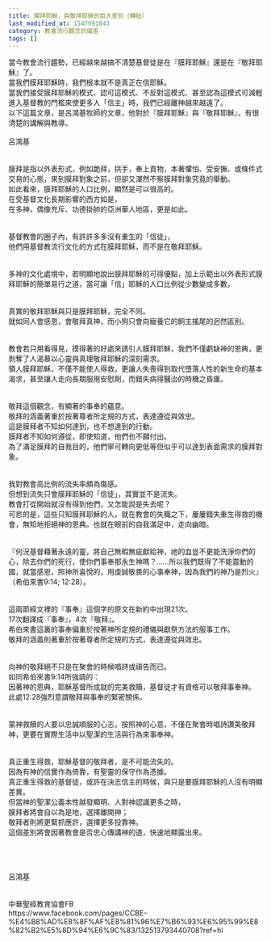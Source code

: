 ```yaml
---
title: 膜拜耶穌，與敬拜耶穌的巨大差別（轉貼）
last_modified_at: 1547991843
category: 教會流行觀念的偏差
tags: []
---
```


<p>當今教會流行趨勢，已經越來越搞不清楚基督徒是在『膜拜耶穌』還是在『敬拜耶穌』了。<br/>當我們膜拜耶穌時，我們根本就不是真正在信耶穌。<br/>當我們接受膜拜耶穌的模式、認可這模式、不反對這模式、甚至認為這模式可減輕進入基督教的門檻來使更多人「信主」時，我們已經離神越來越遠了。<br/>以下這篇文章，是呂鴻基牧師的文章，他對於『膜拜耶穌』與『敬拜耶穌』，有很清楚的講解與教導。<br/><!--more--><br/>呂鴻基<br/><br/><br/>膜拜是指以外表形式，例如跪拜，拱手，奉上貢物，本著懼怕、受安撫、或條件式交易的心態，來到膜拜對象之前，但卻又渾然不察膜拜對象究竟的舉動。<br/>如此看來，膜拜耶穌的人口比例，顯然是可以很高的。<br/>在受基督文化長期影響的西方如是，<br/>在多神，偶像充斥、功德掛帥的亞洲華人地區，更是如此。<br/><br/><br/>基督教會的圈子內，有許許多多沒有重生的「信徒」，<br/>他們用基督教流行文化的方式在膜拜耶穌，而不是在敬拜耶穌。<br/><br/><br/>多神的文化處境中，若明顯地說出膜拜耶穌的可得優點，加上示範出以外表形式膜拜耶穌的簡單易行之道，當可讓「信」耶穌的人口比例從少數變成多數。<br/><br/><br/>真實的敬拜耶穌與只是膜拜耶穌，完全不同。<br/>就如同人會感恩，會敬拜真神，而小狗只會向寵養它的飼主搖尾的迥然區別。<br/><br/><br/>教會若只用看得見，摸得著的好處來誘引人膜拜耶穌，我們不僅虧缺神的恩典，更剝奪了人渴慕以心靈與真理敬拜耶穌的深刻需求。<br/>領人膜拜耶穌，不僅不能使人得救，更讓人失喪得到取代墮落人性的新生命的基本渴求，甚至讓人走向長期服用安慰劑，而錯失病得醫治的時機之昏庸。<br/><br/><br/>敬拜這個觀念，有顯著的事奉的蘊意。<br/>敬拜的涵義著重於按著尊者所定規的方式，表達遵從與效忠。<br/>這是膜拜者不知如何達到，也不想達到的行動。<br/>膜拜者不知如何遵從，即使知道，他們也不願付出。<br/>為了滿足膜拜的自我目的，他們寧可轉向更低等但似乎可以達到表面需求的膜拜對象。<br/><br/><br/>我對教會高比例的流失率頗為傷感。<br/>但想到流失只會膜拜耶穌的「信徒」，其實並不是流失。<br/>教會打從開始就沒有得到他們，又怎能說是失去呢？<br/>可悲的是，這些只知膜拜耶穌的人，就在教會的失職之下，屢屢錯失重生得救的機會，無知地拒絕神的恩典。也就在眼前的自我滿足中，走向幽暗。<br/><br/><br/>『何況基督藉著永遠的靈，將自己無暇無疵獻給神，祂的血豈不更能洗淨你們的心，除去你們的死行，使你們事奉那永生神嗎？……所以我們既得了不能震動的國，就當感恩，照神所喜悅的，用虔誠敬畏的心事奉神，因為我們的神乃是烈火』（希伯來書9:14; 12:28）。<br/><br/><br/>這兩節經文裡的『事奉』這個字的原文在新約中出現21次。<br/>17次翻譯成『事奉』，4次『敬拜』。<br/>希伯來書這裏的事奉偏重於按著神所定規的禮儀與獻祭方法的服事工作。<br/>敬拜的涵義則著重於按著尊者所定規的方式，表達遵從與效忠。<br/><br/><br/>向神的敬拜絕不只是在聚會的時候唱詩或禱告而已。<br/>如同希伯來書9:14所強調的：<br/>因著神的恩典，耶穌基督所成就的完美救贖，基督徒才有資格可以敬拜事奉神。<br/>此處12:28強烈意謂敬拜與事奉的緊密關係。<br/><br/><br/>蒙神救贖的人要以忠誠順服的心志，按照神的心意，不僅在聚會時唱詩讚美敬拜神，更要在實際生活中以聖潔的生活與行為來事奉神。<br/><br/><br/>真正重生得救，耶穌基督的敬拜者，是不可能流失的。<br/>因為有神的信實作為倚靠，有聖靈的保守作為憑據。<br/>真正重生得救的基督徒，或許在決志信主的時候，與只是要膜拜耶穌的人沒有明顯差異。<br/>但當神的聖潔公義本性越發顯明、人對神認識更多之時，<br/>膜拜者將會自以為是地，選擇離開神；<br/>敬拜者則將更緊抓應許，選擇更多投靠神。<br/>這個差別將會因著教會是否忠心傳講神的道，快速地顯露出來。<br/><br/><br/><br/><br/>呂鴻基<br/><br/><br/>中華聖經教育協會FB<br/>https://www.facebook.com/pages/CCBE-%E4%B8%AD%E8%8F%AF%E8%81%96%E7%B6%93%E6%95%99%E8%82%B2%E5%8D%94%E6%9C%83/132513793440708?ref=hl<br/><br/><br/><br/><br/><br/><br/></p>